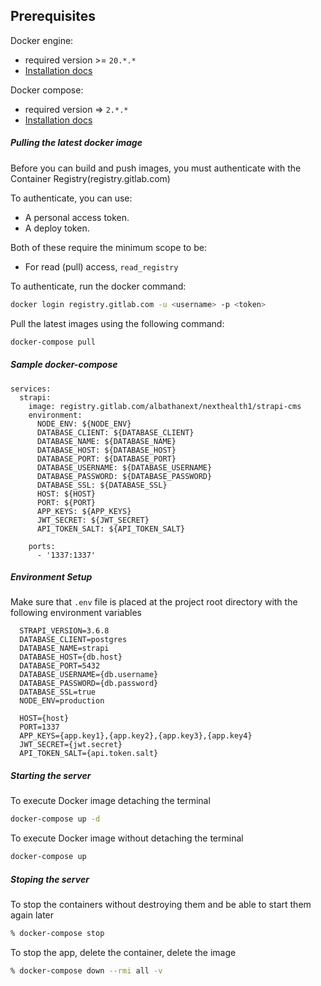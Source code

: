 ## Prerequisites
Docker engine:
- required version >= `20.*.*`
- [Installation docs](https://docs.docker.com/get-docker/)

Docker compose:
- required version => `2.*.*`
- [Installation docs](https://docs.docker.com/compose/install/)


##### Pulling the latest docker image
Before you can build and push images, you must authenticate with the Container Registry(registry.gitlab.com)

To authenticate, you can use:
- A personal access token.
- A deploy token.

Both of these require the minimum scope to be:
- For read (pull) access, `read_registry`

To authenticate, run the docker command:
``` sh
docker login registry.gitlab.com -u <username> -p <token>
```

Pull the latest images using the following command:
``` sh
docker-compose pull
```

##### Sample docker-compose

```
services:
  strapi:
    image: registry.gitlab.com/albathanext/nexthealth1/strapi-cms
    environment:
      NODE_ENV: ${NODE_ENV}
      DATABASE_CLIENT: ${DATABASE_CLIENT}
      DATABASE_NAME: ${DATABASE_NAME}
      DATABASE_HOST: ${DATABASE_HOST}
      DATABASE_PORT: ${DATABASE_PORT}
      DATABASE_USERNAME: ${DATABASE_USERNAME}
      DATABASE_PASSWORD: ${DATABASE_PASSWORD}
      DATABASE_SSL: ${DATABASE_SSL}
      HOST: ${HOST}
      PORT: ${PORT}
      APP_KEYS: ${APP_KEYS}
      JWT_SECRET: ${JWT_SECRET}
      API_TOKEN_SALT: ${API_TOKEN_SALT}

    ports:
      - '1337:1337'
```

##### Environment Setup
Make sure that `.env` file is placed at the project root directory with the following environment variables
```
  STRAPI_VERSION=3.6.8
  DATABASE_CLIENT=postgres
  DATABASE_NAME=strapi
  DATABASE_HOST={db.host}
  DATABASE_PORT=5432
  DATABASE_USERNAME={db.username}
  DATABASE_PASSWORD={db.password}
  DATABASE_SSL=true
  NODE_ENV=production

  HOST={host}
  PORT=1337
  APP_KEYS={app.key1},{app.key2},{app.key3},{app.key4}
  JWT_SECRET={jwt.secret}
  API_TOKEN_SALT={api.token.salt}
```

##### Starting the server

To execute Docker image detaching the terminal
``` sh
docker-compose up -d
```

To execute Docker image without detaching the terminal
``` sh
docker-compose up
```

##### Stoping the server

To stop the containers without destroying them and be able to start them again later
``` sh
% docker-compose stop
```

To stop the app, delete the container, delete the image
``` sh
% docker-compose down --rmi all -v
```

